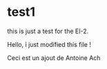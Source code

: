 
# test1
this is just a test for the EI-2.


Hello, i just modified this file !

Ceci est un ajout de Antoine Ach

